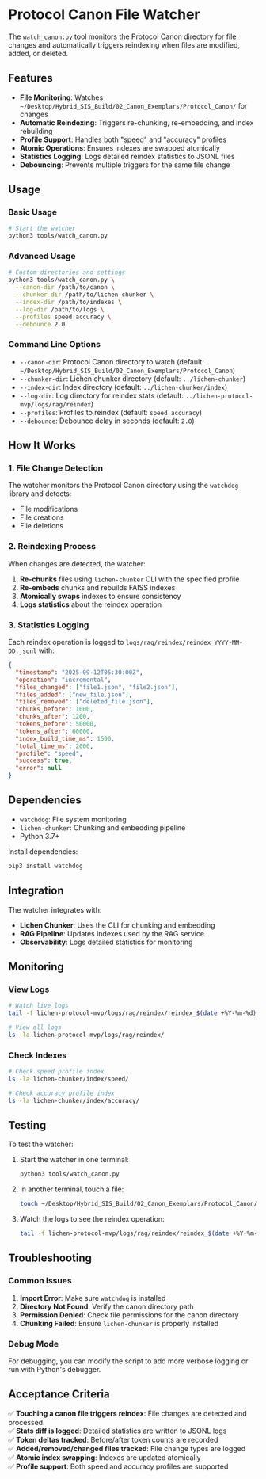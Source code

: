 # Protocol Canon File Watcher

The `watch_canon.py` tool monitors the Protocol Canon directory for file changes and automatically triggers reindexing when files are modified, added, or deleted.

## Features

- **File Monitoring**: Watches `~/Desktop/Hybrid_SIS_Build/02_Canon_Exemplars/Protocol_Canon/` for changes
- **Automatic Reindexing**: Triggers re-chunking, re-embedding, and index rebuilding
- **Profile Support**: Handles both "speed" and "accuracy" profiles
- **Atomic Operations**: Ensures indexes are swapped atomically
- **Statistics Logging**: Logs detailed reindex statistics to JSONL files
- **Debouncing**: Prevents multiple triggers for the same file change

## Usage

### Basic Usage

```bash
# Start the watcher
python3 tools/watch_canon.py
```

### Advanced Usage

```bash
# Custom directories and settings
python3 tools/watch_canon.py \
  --canon-dir /path/to/canon \
  --chunker-dir /path/to/lichen-chunker \
  --index-dir /path/to/indexes \
  --log-dir /path/to/logs \
  --profiles speed accuracy \
  --debounce 2.0
```

### Command Line Options

- `--canon-dir`: Protocol Canon directory to watch (default: `~/Desktop/Hybrid_SIS_Build/02_Canon_Exemplars/Protocol_Canon`)
- `--chunker-dir`: Lichen chunker directory (default: `../lichen-chunker`)
- `--index-dir`: Index directory (default: `../lichen-chunker/index`)
- `--log-dir`: Log directory for reindex stats (default: `../lichen-protocol-mvp/logs/rag/reindex`)
- `--profiles`: Profiles to reindex (default: `speed accuracy`)
- `--debounce`: Debounce delay in seconds (default: `2.0`)

## How It Works

### 1. File Change Detection

The watcher monitors the Protocol Canon directory using the `watchdog` library and detects:
- File modifications
- File creations
- File deletions

### 2. Reindexing Process

When changes are detected, the watcher:

1. **Re-chunks** files using `lichen-chunker` CLI with the specified profile
2. **Re-embeds** chunks and rebuilds FAISS indexes
3. **Atomically swaps** indexes to ensure consistency
4. **Logs statistics** about the reindex operation

### 3. Statistics Logging

Each reindex operation is logged to `logs/rag/reindex/reindex_YYYY-MM-DD.jsonl` with:

```json
{
  "timestamp": "2025-09-12T05:30:00Z",
  "operation": "incremental",
  "files_changed": ["file1.json", "file2.json"],
  "files_added": ["new_file.json"],
  "files_removed": ["deleted_file.json"],
  "chunks_before": 1000,
  "chunks_after": 1200,
  "tokens_before": 50000,
  "tokens_after": 60000,
  "index_build_time_ms": 1500,
  "total_time_ms": 2000,
  "profile": "speed",
  "success": true,
  "error": null
}
```

## Dependencies

- `watchdog`: File system monitoring
- `lichen-chunker`: Chunking and embedding pipeline
- Python 3.7+

Install dependencies:

```bash
pip3 install watchdog
```

## Integration

The watcher integrates with:

- **Lichen Chunker**: Uses the CLI for chunking and embedding
- **RAG Pipeline**: Updates indexes used by the RAG service
- **Observability**: Logs detailed statistics for monitoring

## Monitoring

### View Logs

```bash
# Watch live logs
tail -f lichen-protocol-mvp/logs/rag/reindex/reindex_$(date +%Y-%m-%d).jsonl

# View all logs
ls -la lichen-protocol-mvp/logs/rag/reindex/
```

### Check Indexes

```bash
# Check speed profile index
ls -la lichen-chunker/index/speed/

# Check accuracy profile index
ls -la lichen-chunker/index/accuracy/
```

## Testing

To test the watcher:

1. Start the watcher in one terminal:
   ```bash
   python3 tools/watch_canon.py
   ```

2. In another terminal, touch a file:
   ```bash
   touch ~/Desktop/Hybrid_SIS_Build/02_Canon_Exemplars/Protocol_Canon/your_file.json
   ```

3. Watch the logs to see the reindex operation:
   ```bash
   tail -f lichen-protocol-mvp/logs/rag/reindex/reindex_$(date +%Y-%m-%d).jsonl
   ```

## Troubleshooting

### Common Issues

1. **Import Error**: Make sure `watchdog` is installed
2. **Directory Not Found**: Verify the canon directory path
3. **Permission Denied**: Check file permissions for the canon directory
4. **Chunking Failed**: Ensure `lichen-chunker` is properly installed

### Debug Mode

For debugging, you can modify the script to add more verbose logging or run with Python's debugger.

## Acceptance Criteria

✅ **Touching a canon file triggers reindex**: File changes are detected and processed  
✅ **Stats diff is logged**: Detailed statistics are written to JSONL logs  
✅ **Token deltas tracked**: Before/after token counts are recorded  
✅ **Added/removed/changed files tracked**: File change types are logged  
✅ **Atomic index swapping**: Indexes are updated atomically  
✅ **Profile support**: Both speed and accuracy profiles are supported
